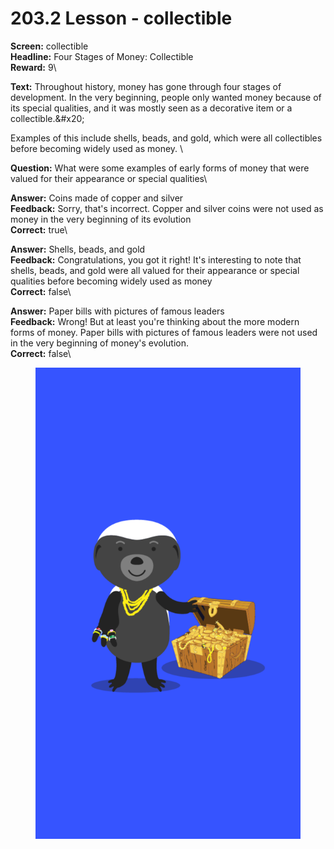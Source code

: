 # 203.2 Lesson - collectible

**Screen:** collectible\
**Headline:** Four Stages of Money: Collectible\
**Reward:** 9\

**Text:** Throughout history, money has gone through four stages of development. In the very beginning, people only wanted money because of its special qualities, and it was mostly seen as a decorative item or a collectible.&amp;#x20;

Examples of this include shells, beads, and gold, which were all collectibles before becoming widely used as money.
\

**Question:** What were some examples of early forms of money that were valued for their appearance or special qualities\

**Answer:** Coins made of copper and silver\
**Feedback:** Sorry, that&#x27;s incorrect. Copper and silver coins were not used as money in the very beginning of its evolution\
**Correct:** true\

**Answer:** Shells, beads, and gold\
**Feedback:** Congratulations, you got it right! It&#x27;s interesting to note that shells, beads, and gold were all valued for their appearance or special qualities before becoming widely used as money\
**Correct:** false\

**Answer:** Paper bills with pictures of famous leaders\
**Feedback:** Wrong! But at least you&#x27;re thinking about the more modern forms of money. Paper bills with pictures of famous leaders were not used in the very beginning of money&#x27;s evolution.\
**Correct:** false\


<figure><img src="../.gitbook/assets/203-02.png" alt=""><figcaption></figcaption></figure>

